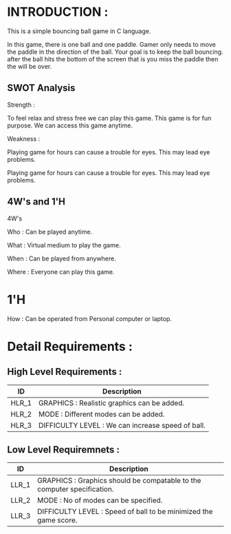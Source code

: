 # INTRODUCTION :

This is a simple bouncing ball game in C language.

In this game, there is one ball and one paddle. Gamer only needs to move the paddle in the direction of the ball. Your goal is to keep the ball bouncing.
after the ball hits the bottom of the screen that is you miss the paddle then the will be over.


## SWOT Analysis

Strength :

To feel relax and stress free we can play this game.
This game is for fun purpose.
We can access this game anytime.

Weakness :

Playing game for hours can cause a trouble for eyes.
This may lead eye problems.

Playing game for hours can cause a trouble for eyes.
This may lead eye problems.

## 4W's and 1'H

4W's

Who : Can be played anytime.

What : Virtual medium to play the game.

When : Can be played from anywhere.

Where : Everyone can play this game.

# 1'H

How : Can be operated from Personal computer or laptop.

# Detail Requirements :

## High Level Requirements :

| ID |	Description |
| ---- | ---- |
| HLR_1	| GRAPHICS : Realistic graphics can be added. |
| HLR_2	| MODE : Different modes can be added. |
| HLR_3 | DIFFICULTY LEVEL : We can increase speed of ball. |

## Low Level Requiremnets :
| ID | Description |
| ---- | ---- |
| LLR_1 | GRAPHICS : Graphics should be compatable to the computer specification. |
| LLR_2 | MODE : No of modes can be specified. |
| LLR_3 | DIFFICULTY LEVEL : Speed of ball to be minimized the game score. |
